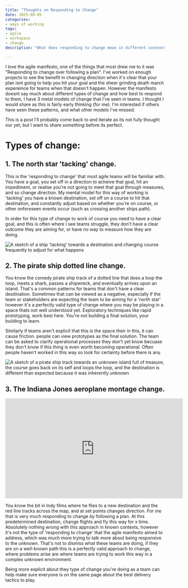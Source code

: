 ```yaml
---
title: "Thoughts on Responding to Change"
date: 2025-09-05
categories:
- ways of working
tags:
- agile
- workspace
- change
description: "What does responding to change mean in different contexts?"

---
```


I love the agile manifesto, one of the things that most drew me to it was "Responding to change over following a plan". I've worked on enough projects to see the benefit in changing direction when it's clear that your plan isnt going to help you hit your goal and the sheer grinding death march expereince for teams when that doesn't happen. However the manifesto doesnt say much about different types of change and how best to respond to them, I have 3 metal models of change that I've seen in teams. I thought I would share as this is fairly early thinking (for me). I'm interested if others have seen these patterns, and what other models I've missed.

This is a post I'll probably come back to and iterate as its not fully thought our yet, but I want to share _something_ before its perfect.


# Types of change:

## 1. The north star 'tacking' change.

This is the 'responding to change' that most agile teams will be familiar with. You have a goal, you set off in a direction to acheive that goal, hit an impediment, or realise you're not going to meet that goal through measures, and so change direction. My mental model for this way of working is 'tacking' you have a known destination, set off on a course to hit that destination, and constantly adjust based on whether you're on course, or other onforeseen events occur (such as crossing another ships path).

In order for this type of change to work of course you need to have a clear goal, and this is often where I see teams struggle, they don't have a clear outcome they are aiming for, or have no way to measure how they are doing.

![A sketch of a ship 'tacking' towards a destination and changing course frequently to adjust for what happens](/images/tacking.jpg)

## 2. The pirate ship dotted line change.

You know the comedy pirate ship track of a dotted line that does a loop the loop, meets a shark, passes a shipwreck, and eventually arrives upon an island. That's a common patterns for teams that don't have a clear desitination. Sometimes that can be viewed as a negative, especially if the team or stakeholders are expecting the team to be aiming for a 'north star' however it's a perfectly valid type of change where you may be playing in a space thats not well understood yet. Exploratory techniques like rapid prototyping, work best here. You're not building a final solution, your building to learn. 

Similarly if teams aren't explicit that this is the space their in this, it can cause friction. people can view prototypes as the final solution. The team can be asked to clarify operational processes they don't yet know becuase they don't know if this thing is even worth becoming operational. Often people haven't worked in this way so look for certainty before there is any.

![A sketch of a pirate ship track towards an unknown island full of treasure, the course goes back on its self and loops the loop, and the destination is different than expected because it was inherently unknown](/images/pirate_ship.jpg)

## 3. The Indiana Jones aeroplane montage change.

<iframe width="560" height="315" src="https://www.youtube.com/embed/-CijNl7SjEM?si=A19LbAOkr-4T1X86" title="YouTube video player" frameborder="0" allow="accelerometer; autoplay; clipboard-write; encrypted-media; gyroscope; picture-in-picture; web-share" referrerpolicy="strict-origin-when-cross-origin" allowfullscreen></iframe>

You know the bit in Indy films where he flies to a new destination and the red line tracks across the map, and at set points changes direction. For me that is very much responding to change _by_ following a plan. At this predetermined destination, change flights and fly this way for x time. Absolutely nothing wrong with this approach in known contexts, however it's not the type of 'responding to change' that the agile manifesto aimed to address, which was much more trying to talk more about being responsive to the unknown. That's not to dismiss what these teams are doing, if they are on a well-known path this is a perfectly valid approach to change, where problems arise are where teams are trying to work this way in a complex unknown environment.


Being more explicit about they type of change you're doing as a team can help make sure everyone is on the same page about the best delivery tactics to play.
